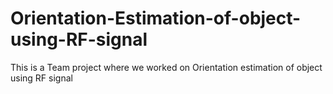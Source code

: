 # Orientation-Estimation-of-object-using-RF-signal
This is a Team project where we worked on Orientation estimation of object using RF signal
